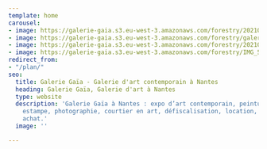 ```yaml
---
template: home
carousel:
- image: https://galerie-gaia.s3.eu-west-3.amazonaws.com/forestry/20210326_WIDE_Artefacts_Gaia_EPonsaud_05.jpg
- image: https://galerie-gaia.s3.eu-west-3.amazonaws.com/forestry/galerie-gaia-WIDE-SOEMONE-avril2019.jpg
- image: https://galerie-gaia.s3.eu-west-3.amazonaws.com/forestry/20210329_WIDE_Artefacts_Gaia_EPonsaud_53.jpg
- image: https://galerie-gaia.s3.eu-west-3.amazonaws.com/forestry/IMG_5302.jpg
redirect_from:
- "/plan/"
seo:
  title: Galerie Gaïa - Galerie d'art contemporain à Nantes
  heading: Galerie Gaïa, Galerie d'art à Nantes
  type: website
  description: 'Galerie Gaïa à Nantes : expo d’art contemporain, peinture, sculpture,
    estampe, photographie, courtier en art, défiscalisation, location, prêt avant
    achat.'
  image: ''

---
```

